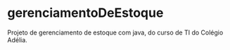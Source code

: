 # gerenciamentoDeEstoque
Projeto de gerenciamento de estoque com java, do curso de TI do Colégio Adélia.
